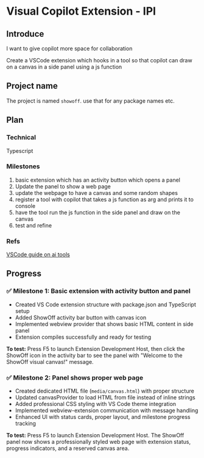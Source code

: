 # Visual Copilot Extension - IPI

## Introduce

I want to give copilot more space for collaboration

Create a VSCode extension which hooks in a tool so that copilot can draw on a canvas in a side panel using a js function

## Project name
The project is named `showoff`. use that for any package names etc.

## Plan

### Technical 
Typescript

### Milestones
1. basic extension which has an activity button which opens a panel
2. Update the panel to show a web page
3. update the webpage to have a canvas and some random shapes
4. register a tool with copilot that takes a js function as arg and prints it to console
5. have the tool run the js function in the side panel and draw on the canvas
6. test and refine

### Refs 
[VSCode guide on ai tools](https://code.visualstudio.com/api/extension-guides/ai/tools)

## Progress

### ✅ Milestone 1: Basic extension with activity button and panel
- Created VS Code extension structure with package.json and TypeScript setup
- Added ShowOff activity bar button with canvas icon
- Implemented webview provider that shows basic HTML content in side panel
- Extension compiles successfully and ready for testing

**To test:** Press F5 to launch Extension Development Host, then click the ShowOff icon in the activity bar to see the panel with "Welcome to the ShowOff visual canvas!" message.

### ✅ Milestone 2: Panel shows proper web page
- Created dedicated HTML file (`media/canvas.html`) with proper structure
- Updated canvasProvider to load HTML from file instead of inline strings
- Added professional CSS styling with VS Code theme integration
- Implemented webview-extension communication with message handling
- Enhanced UI with status cards, proper layout, and milestone progress tracking

**To test:** Press F5 to launch Extension Development Host. The ShowOff panel now shows a professionally styled web page with extension status, progress indicators, and a reserved canvas area.